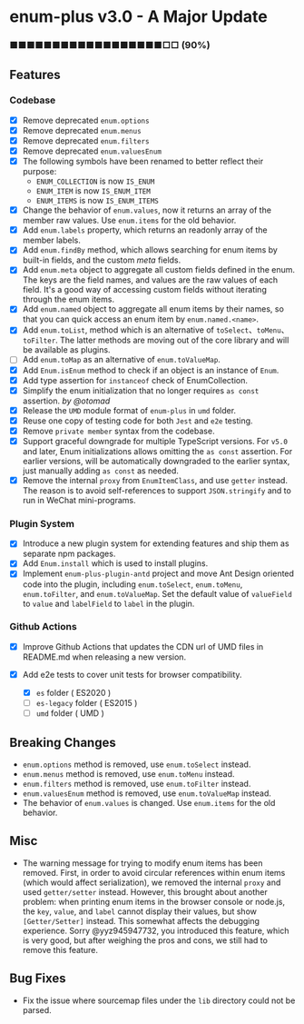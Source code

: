 # enum-plus v3.0 - A Major Update

### ■■■■■■■■■■■■■■■■■■□□ (90%)

## Features

### Codebase

- [x] Remove deprecated `enum.options`
- [x] Remove deprecated `enum.menus`
- [x] Remove deprecated `enum.filters`
- [x] Remove deprecated `enum.valuesEnum`
- [x] The following symbols have been renamed to better reflect their purpose:
  - `ENUM_COLLECTION` is now `IS_ENUM`
  - `ENUM_ITEM` is now `IS_ENUM_ITEM`
  - `ENUM_ITEMS` is now `IS_ENUM_ITEMS`
- [x] Change the behavior of `enum.values`, now it returns an array of the member raw values. Use `enum.items` for the old behavior.
- [x] Add `enum.labels` property, which returns an readonly array of the member labels.
- [x] Add `enum.findBy` method, which allows searching for enum items by built-in fields, and the custom _meta_ fields.
- [x] Add `enum.meta` object to aggregate all custom fields defined in the enum. The keys are the field names, and values are the raw values of each field. It's a good way of accessing custom fields without iterating through the enum items.
- [x] Add `enum.named` object to aggregate all enum items by their names, so that you can quick access an enum item by `enum.named.<name>`.
- [x] Add `enum.toList`, method which is an alternative of `toSelect`、`toMenu`、`toFilter`. The latter methods are moving out of the core library and will be available as plugins.
- [ ] Add `enum.toMap` as an alternative of `enum.toValueMap`.
- [x] Add `Enum.isEnum` method to check if an object is an instance of `Enum`.
- [x] Add type assertion for `instanceof` check of EnumCollection.
- [x] Simplify the enum initialization that no longer requires `as const` assertion. _by @otomad_
- [x] Release the `UMD` module format of `enum-plus` in `umd` folder.
- [x] Reuse one copy of testing code for both `Jest` and `e2e` testing.
- [x] Remove `private member` syntax from the codebase.
- [x] Support graceful downgrade for multiple TypeScript versions. For `v5.0` and later, Enum initializations allows omitting the `as const` assertion. For earlier versions, will be automatically downgraded to the earlier syntax, just manually adding `as const` as needed.
- [x] Remove the internal `proxy` from `EnumItemClass`, and use `getter` instead. The reason is to avoid self-references to support `JSON.stringify` and to run in WeChat mini-programs.

### Plugin System

- [x] Introduce a new plugin system for extending features and ship them as separate npm packages.
- [x] Add `Enum.install` which is used to install plugins.
- [x] Implement `enum-plus-plugin-antd` project and move Ant Design oriented code into the plugin, including `enum.toSelect`, `enum.toMenu`, `enum.toFilter`, and `enum.toValueMap`. Set the default value of `valueField` to `value` and `labelField` to `label` in the plugin.

### Github Actions

- [x] Improve Github Actions that updates the CDN url of UMD files in README.md when releasing a new version.
- [x] Add e2e tests to cover unit tests for browser compatibility.

  - [x] `es` folder ( ES2020 )
  - [ ] `es-legacy` folder ( ES2015 )
  - [ ] `umd` folder ( UMD )

## Breaking Changes

- `enum.options` method is removed, use `enum.toSelect` instead.
- `enum.menus` method is removed, use `enum.toMenu` instead.
- `enum.filters` method is removed, use `enum.toFilter` instead.
- `enum.valuesEnum` method is removed, use `enum.toValueMap` instead.
- The behavior of `enum.values` is changed. Use `enum.items` for the old behavior.

## Misc

- The warning message for trying to modify enum items has been removed. First, in order to avoid circular references within enum items (which would affect serialization), we removed the internal `proxy` and used `getter/setter` instead. However, this brought about another problem: when printing enum items in the browser console or node.js, the `key`, `value`, and `label` cannot display their values, but show `[Getter/Setter]` instead. This somewhat affects the debugging experience. Sorry @yyz945947732, you introduced this feature, which is very good, but after weighing the pros and cons, we still had to remove this feature.

## Bug Fixes

- Fix the issue where sourcemap files under the `lib` directory could not be parsed.
